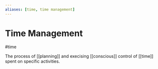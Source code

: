```yaml
---
aliases: [time, time management]
---
```

# Time Management
#time

The process of [[planning]] and execising [[conscious]] control of [[time]] spent on specific activities.